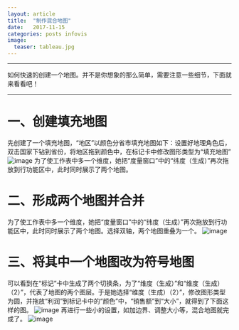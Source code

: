 ```yaml
---
layout: article
title:  "制作混合地图"
date:   2017-11-15
categories: posts infovis
image:
  teaser: tableau.jpg
---
```

---
如何快速的创建一个地图。并不是你想象的那么简单，需要注意一些细节，下面就来看看吧！

--------
# 一、创建填充地图
先创建了一个填充地图，“地区”以颜色分省市填充地图如下：设置好地理角色后，双击国家下钻到省份，将地区拖到颜色中，在标记卡中修改图形类型为“填充地图”
![image](https://luojihao.github.io/images/map2.png)
为了使工作表中多一个维度，她把“度量窗口”中的“纬度（生成）”再次拖放到行功能区中，此时同时展示了两个地图。

# 二、形成两个地图并合并
为了使工作表中多一个维度，她把“度量窗口”中的“纬度（生成）”再次拖放到行功能区中，此时同时展示了两个地图。选择双轴，两个地图重叠为一个。
![image](https://luojihao.github.io/images/map3.png)

# 三、将其中一个地图改为符号地图
可以看到在“标记”卡中生成了两个切换条，为了“维度（生成）”和“维度（生成）（2）”，代表了地图的两个图层。于是她选择“维度（生成）（2）”，修改图形类型为圆，并拖放“利润”到标记卡中的“颜色”中，“销售额”到“大小”，就得到了下面这样的图。
![image](https://luojihao.github.io/images/map4.png)
再进行一些小的设置，如加边界、调整大小等，混合地图就完成了。
![image](https://luojihao.github.io/images/map5.png)